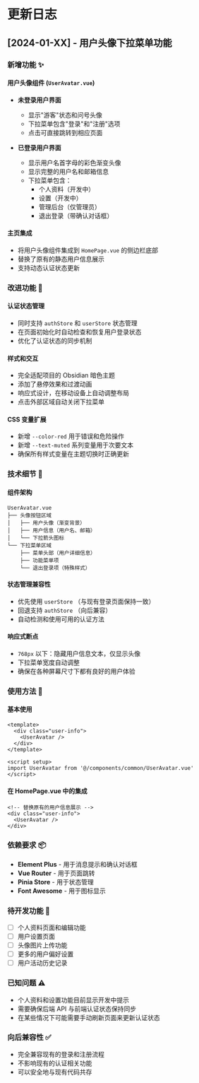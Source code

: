 # 更新日志

## [2024-01-XX] - 用户头像下拉菜单功能

### 新增功能 ✨

#### 用户头像组件 (`UserAvatar.vue`)
- **未登录用户界面**
  - 显示"游客"状态和问号头像
  - 下拉菜单包含"登录"和"注册"选项
  - 点击可直接跳转到相应页面

- **已登录用户界面**
  - 显示用户名首字母的彩色渐变头像
  - 显示完整的用户名和邮箱信息
  - 下拉菜单包含：
    - 个人资料（开发中）
    - 设置（开发中）
    - 管理后台（仅管理员）
    - 退出登录（带确认对话框）

#### 主页集成
- 将用户头像组件集成到 `HomePage.vue` 的侧边栏底部
- 替换了原有的静态用户信息展示
- 支持动态认证状态更新

### 改进功能 🔧

#### 认证状态管理
- 同时支持 `authStore` 和 `userStore` 状态管理
- 在页面初始化时自动检查和恢复用户登录状态
- 优化了认证状态的同步机制

#### 样式和交互
- 完全适配项目的 Obsidian 暗色主题
- 添加了悬停效果和过渡动画
- 响应式设计，在移动设备上自动调整布局
- 点击外部区域自动关闭下拉菜单

#### CSS 变量扩展
- 新增 `--color-red` 用于错误和危险操作
- 新增 `--text-muted` 系列变量用于次要文本
- 确保所有样式变量在主题切换时正确更新

### 技术细节 🔧

#### 组件架构
```vue
UserAvatar.vue
├── 头像按钮区域
│   ├── 用户头像（渐变背景）
│   ├── 用户信息（用户名、邮箱）
│   └── 下拉箭头图标
└── 下拉菜单区域
    ├── 菜单头部（用户详细信息）
    ├── 功能菜单项
    └── 退出登录项（特殊样式）
```

#### 状态管理兼容性
- 优先使用 `userStore` （与现有登录页面保持一致）
- 回退支持 `authStore` （向后兼容）
- 自动检测和使用可用的认证方法

#### 响应式断点
- `768px` 以下：隐藏用户信息文本，仅显示头像
- 下拉菜单宽度自动调整
- 确保在各种屏幕尺寸下都有良好的用户体验

### 使用方法 📖

#### 基本使用
```vue
<template>
  <div class="user-info">
    <UserAvatar />
  </div>
</template>

<script setup>
import UserAvatar from '@/components/common/UserAvatar.vue'
</script>
```

#### 在 HomePage.vue 中的集成
```vue
<!-- 替换原有的用户信息展示 -->
<div class="user-info">
  <UserAvatar />
</div>
```

### 依赖要求 📦

- **Element Plus** - 用于消息提示和确认对话框
- **Vue Router** - 用于页面跳转
- **Pinia Store** - 用于状态管理
- **Font Awesome** - 用于图标显示

### 待开发功能 🚧

- [ ] 个人资料页面和编辑功能
- [ ] 用户设置页面
- [ ] 头像图片上传功能
- [ ] 更多的用户偏好设置
- [ ] 用户活动历史记录

### 已知问题 ⚠️

- 个人资料和设置功能目前显示开发中提示
- 需要确保后端 API 与前端认证状态保持同步
- 在某些情况下可能需要手动刷新页面来更新认证状态

### 向后兼容性 ✅

- 完全兼容现有的登录和注册流程
- 不影响现有的认证相关功能
- 可以安全地与现有代码共存 